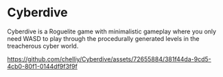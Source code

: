 # Cyberdive

Cyberdive is a Roguelite game with minimalistic gameplay where you only need WASD to play through the procedurally generated levels in the treacherous cyber world.


https://github.com/chelliy/Cyberdive/assets/72655884/381f44da-9cd5-4cb0-80f1-0144df9f3f9f

